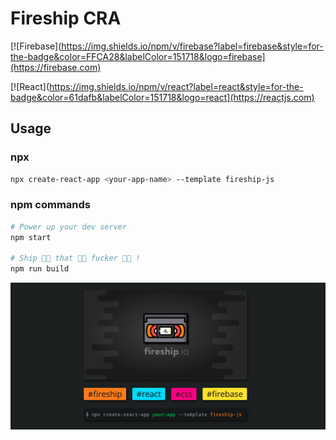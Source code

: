 # Fireship CRA

[![Firebase](https://img.shields.io/npm/v/firebase?label=firebase&style=for-the-badge&color=FFCA28&labelColor=151718&logo=firebase](https://firebase.com)

[![React](https://img.shields.io/npm/v/react?label=react&style=for-the-badge&color=61dafb&labelColor=151718&logo=react](https://reactjs.com)

## Usage

### npx

```sh
npx create-react-app <your-app-name> --template fireship-js
```

### npm commands

```sh
# Power up your dev server
npm start

# Ship 👏🏻 that 👏🏻 fucker 👏🏻 !
npm run build
```

![Preview](./preview.png)

